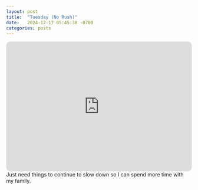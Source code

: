 ```yaml
---
layout: post
title:  "Tuesday (No Rush)"
date:   2024-12-17 05:45:38 -0700
categories: posts
---
```

<iframe style="border-radius:12px" src="https://open.spotify.com/embed/playlist/0XjBvabJS6vLGoJoHKSC5c?utm_source=generator" width="100%" height="352" frameBorder="0" allowfullscreen="" allow="autoplay; clipboard-write; encrypted-media; fullscreen; picture-in-picture" loading="lazy"></iframe>
Just need things to continue to slow down so I can spend more time with my family.
